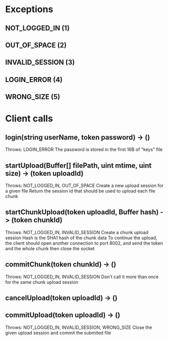 # Exceptions

## NOT_LOGGED_IN (1)
## OUT_OF_SPACE (2)
## INVALID_SESSION (3)
## LOGIN_ERROR (4)
## WRONG_SIZE (5)

# Client calls

## login(string userName, token password) -> ()
Throws: LOGIN_ERROR
The password is stored in the first 16B of "keys" file

## startUpload(Buffer[] filePath, uint mtime, uint size) -> (token uploadId)
Throws: NOT_LOGGED_IN, OUT_OF_SPACE
Create a new upload session for a given file
Return the session id that should be used to upload each file chunk

## startChunkUpload(token uploadId, Buffer hash) -> (token chunkId)
Throws: NOT_LOGGED_IN, INVALID_SESSION
Create a chunk upload session
Hash is the SHA1 hash of the chunk data
To continue the upload, the client should open another connection to port 8002,
and send the token and the whole chunk then close the socket

## commitChunk(token chunkId) -> ()
Throws: NOT_LOGGED_IN, INVALID_SESSION
Don't call it more than once for the same chunk upload session

## cancelUpload(token uploadId) -> ()

## commitUpload(token uploadId) -> ()
Throws: NOT_LOGGED_IN, INVALID_SESSION, WRONG_SIZE
Close the given upload session and commit the submited file
